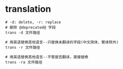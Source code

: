 # translation
```shell
# -d: delete, -r: replace
# 删除 @deprecated@ 字段
trans -d 文件路径

# 用英语替换其他语言--只替换未翻译的字段(中文简体、繁体除外)
trans -r 文件路径

# 用英语替换其他语言--不管是否翻译，直接替换
trans -ra 文件路径
```

